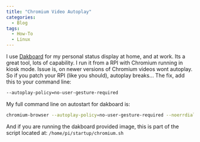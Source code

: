 ```yaml
---
title: "Chromium Video Autoplay"
categories:
  - Blog
tags:
  - How-To
  - Linux
---
```


I use [Dakboard] for my personal status display at home, and at work. Its a great tool, lots of capability. I run it from a RPI with Chromium running in kiosk mode. Issue is, on newer versions of Chromium videos wont autoplay. So if you patch your RPI (like you should), autoplay breaks... The fix, add this to your command line:

```bash
--autoplay-policy=no-user-gesture-required
```

My full command line on autostart for dakboard is:

```bash
chromium-browser --autoplay-policy=no-user-gesture-required --noerrdialogs --incognito --kiosk https://dakboard.com/display/uuid/XXXXXXXXXXXXXXXXXXXXXXXXXXXX
```

And if you are running the dakboard provided image, this is part of the script located at: ```/home/pi/startup/chromium.sh```


[Dakboard]: https://dakboard.com



